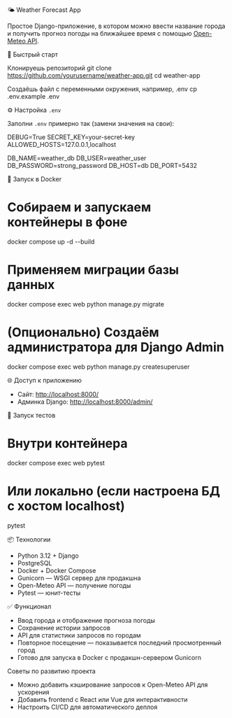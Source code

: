 🌤️ Weather Forecast App

Простое Django-приложение, в котором можно ввести название города и получить прогноз погоды на ближайшее время с помощью [Open-Meteo API](https://open-meteo.com/).


🚀 Быстрый старт

Клонируешь репозиторий
git clone https://github.com/yourusername/weather-app.git
cd weather-app

Создаёшь файл с переменными окружения, например, .env
cp .env.example .env


⚙️ Настройка `.env`

Заполни `.env` примерно так (замени значения на свои):

DEBUG=True
SECRET_KEY=your-secret-key
ALLOWED_HOSTS=127.0.0.1,localhost

DB_NAME=weather_db
DB_USER=weather_user
DB_PASSWORD=strong_password
DB_HOST=db
DB_PORT=5432


🐳 Запуск в Docker

# Собираем и запускаем контейнеры в фоне
docker compose up -d --build

# Применяем миграции базы данных
docker compose exec web python manage.py migrate

# (Опционально) Создаём администратора для Django Admin
docker compose exec web python manage.py createsuperuser


🌐 Доступ к приложению

* Сайт: [http://localhost:8000/](http://localhost:8000/)
* Админка Django: [http://localhost:8000/admin/](http://localhost:8000/admin/)


🧪 Запуск тестов

# Внутри контейнера
docker compose exec web pytest

# Или локально (если настроена БД с хостом localhost)
pytest


📦 Технологии

* Python 3.12 + Django
* PostgreSQL
* Docker + Docker Compose
* Gunicorn — WSGI сервер для продакшна
* Open-Meteo API — получение погоды
* Pytest — юнит-тесты


✅ Функционал

* Ввод города и отображение прогноза погоды
* Сохранение истории запросов
* API для статистики запросов по городам
* Повторное посещение — показывается последний просмотренный город
* Готово для запуска в Docker с продакшн-сервером Gunicorn


Советы по развитию проекта

* Можно добавить кэширование запросов к Open-Meteo API для ускорения
* Добавить frontend с React или Vue для интерактивности
* Настроить CI/CD для автоматического деплоя

